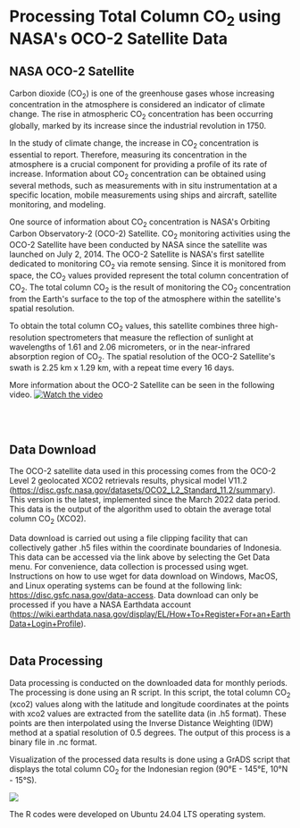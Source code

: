 # Processing Total Column CO<sub>2</sub> using NASA's OCO-2 Satellite Data
## NASA OCO-2 Satellite

Carbon dioxide (CO<sub>2</sub>) is one of the greenhouse gases whose increasing concentration in the atmosphere is considered an indicator of climate change. The rise in atmospheric CO<sub>2</sub> concentration has been occurring globally, marked by its increase since the industrial revolution in 1750.

In the study of climate change, the increase in CO<sub>2</sub> concentration is essential to report. Therefore, measuring its concentration in the atmosphere is a crucial component for providing a profile of its rate of increase. Information about CO<sub>2</sub> concentration can be obtained using several methods, such as measurements with in situ instrumentation at a specific location, mobile measurements using ships and aircraft, satellite monitoring, and modeling.

One source of information about CO<sub>2</sub> concentration is NASA's Orbiting Carbon Observatory-2 (OCO-2) Satellite. CO<sub>2</sub> monitoring activities using the OCO-2 Satellite have been conducted by NASA since the satellite was launched on July 2, 2014. The OCO-2 Satellite is NASA's first satellite dedicated to monitoring CO<sub>2</sub> via remote sensing. Since it is monitored from space, the CO<sub>2</sub> values provided represent the total column concentration of CO<sub>2</sub>. The total column CO<sub>2</sub> is the result of monitoring the CO<sub>2</sub> concentration from the Earth's surface to the top of the atmosphere within the satellite's spatial resolution.

To obtain the total column CO<sub>2</sub> values, this satellite combines three high-resolution spectrometers that measure the reflection of sunlight at wavelengths of 1.61 and 2.06 micrometers, or in the near-infrared absorption region of CO<sub>2</sub>. The spatial resolution of the OCO-2 Satellite's swath is 2.25 km x 1.29 km, with a repeat time every 16 days.

More information about the OCO-2 Satellite can be seen in the following video.
[![Watch the video](https://img.youtube.com/vi/-uP_fqEfYWg/maxresdefault.jpg)](https://youtu.be/-uP_fqEfYWg)

<br></br>
## Data Download

The OCO-2 satellite data used in this processing comes from the OCO-2 Level 2 geolocated XCO2 retrievals results, physical model V11.2 (https://disc.gsfc.nasa.gov/datasets/OCO2_L2_Standard_11.2/summary). This version is the latest, implemented since the March 2022 data period. This data is the output of the algorithm used to obtain the average total column CO<sub>2</sub> (XCO2).

Data download is carried out using a file clipping facility that can collectively gather .h5 files within the coordinate boundaries of Indonesia. This data can be accessed via the link above by selecting the Get Data menu. For convenience, data collection is processed using wget. Instructions on how to use wget for data download on Windows, MacOS, and Linux operating systems can be found at the following link: https://disc.gsfc.nasa.gov/data-access. Data download can only be processed if you have a NASA Earthdata account (https://wiki.earthdata.nasa.gov/display/EL/How+To+Register+For+an+EarthData+Login+Profile). 
<br></br>
## Data Processing

Data processing is conducted on the downloaded data for monthly periods. The processing is done using an R script. In this script, the total column CO<sub>2</sub> (xco2) values along with the latitude and longitude coordinates at the points with xco2 values are extracted from the satellite data (in .h5 format). These points are then interpolated using the Inverse Distance Weighting (IDW) method at a spatial resolution of 0.5 degrees. The output of this process is a binary file in .nc format.

Visualization of the processed data results is done using a GrADS script that displays the total column CO<sub>2</sub> for the Indonesian region (90°E - 145°E, 10°N - 15°S).

![](https://github.com/alberthnahas/OCO-2/blob/main/ghg-indonesia.gif)

The R codes were developed on Ubuntu 24.04 LTS operating system.
